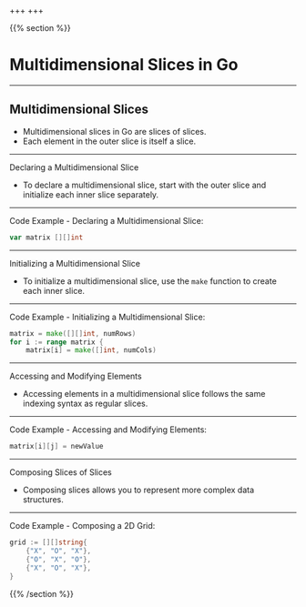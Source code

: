 +++
+++

{{% section %}}

# Multidimensional Slices in Go

---
## Multidimensional Slices
- Multidimensional slices in Go are slices of slices.
- Each element in the outer slice is itself a slice.

---
Declaring a Multidimensional Slice
- To declare a multidimensional slice, start with the outer slice and initialize each inner slice separately.

---
Code Example - Declaring a Multidimensional Slice:
```go
var matrix [][]int
```

---
Initializing a Multidimensional Slice
- To initialize a multidimensional slice, use the `make` function to create each inner slice.

---
Code Example - Initializing a Multidimensional Slice:
```go
matrix = make([][]int, numRows)
for i := range matrix {
    matrix[i] = make([]int, numCols)
```

---
Accessing and Modifying Elements
- Accessing elements in a multidimensional slice follows the same indexing syntax as regular slices.

---
Code Example - Accessing and Modifying Elements:
```go
matrix[i][j] = newValue
```

---
Composing Slices of Slices
- Composing slices allows you to represent more complex data structures.

---
Code Example - Composing a 2D Grid:
```go
grid := [][]string{
    {"X", "O", "X"},
    {"O", "X", "O"},
    {"X", "O", "X"},
}
```

{{% /section %}}